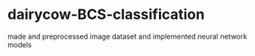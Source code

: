 # dairycow-BCS-classification
made and preprocessed image dataset and implemented neural network models
